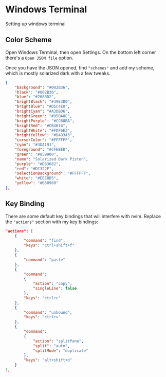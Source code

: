 # Windows Terminal
Setting up windows terminal

## Color Scheme
Open Windows Terminal, then open Settings. On the bottom left corner there's a `Open JSON file` option.

Once you have the JSON opened, find `"schemes"` and add my scheme,
which is mostly solarized dark with a few tweaks.
```json
{
    "background": "#002B36",
    "black": "#002B36",
    "blue": "#268BD2",
    "brightBlack": "#39E3D0",
    "brightBlue": "#D5C4E0",
    "brightCyan": "#A3DBD6",
    "brightGreen": "#95BA8C",
    "brightPurple": "#CC68BA",
    "brightRed": "#CB4B16",
    "brightWhite": "#FDF6E3",
    "brightYellow": "#D4D3A3",
    "cursorColor": "#FFFFFF",
    "cyan": "#3DA191",
    "foreground": "#CFEBED",
    "green": "#859900",
    "name": "Solarized Dark Piston",
    "purple": "#D33682",
    "red": "#DC322F",
    "selectionBackground": "#FFFFFF",
    "white": "#EEE8D5",
    "yellow": "#B58900"
},
```

## Key Binding
There are some default key bindings that will interfere with nvim.
Replace the `"actions"` section with my key bindings:
```json
"actions": [
    {
        "command": "find",
        "keys": "ctrl+shift+f"
    },
    {
        "command": "paste"
    },
    {
        "command": 
        {
            "action": "copy",
            "singleLine": false
        },
        "keys": "ctrl+c"
    },
    {
        "command": "unbound",
        "keys": "ctrl+v"
    },
    {
        "command": 
        {
            "action": "splitPane",
            "split": "auto",
            "splitMode": "duplicate"
        },
        "keys": "alt+shift+d"
    }
],
```
